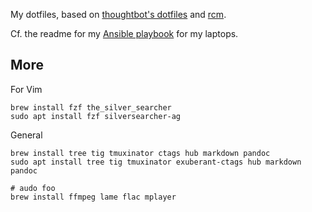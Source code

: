 My dotfiles, based on [thoughtbot's dotfiles](https://github.com/thoughtbot/dotfiles/) and
[rcm](https://github.com/thoughtbot/rcm).

Cf. the readme for my [Ansible playbook](https://github.com/flowfx/ansible-localhost) for my laptops.


## More

For Vim
```
brew install fzf the_silver_searcher
sudo apt install fzf silversearcher-ag
```

General
```
brew install tree tig tmuxinator ctags hub markdown pandoc
sudo apt install tree tig tmuxinator exuberant-ctags hub markdown pandoc 

# audo foo
brew install ffmpeg lame flac mplayer
```
